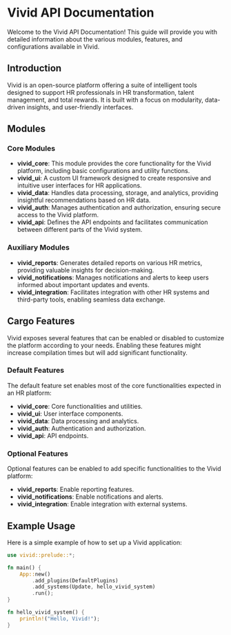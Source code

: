 # Vivid API Documentation

Welcome to the Vivid API Documentation! This guide will provide you with detailed information about the various modules, features, and configurations available in Vivid.

## Introduction

Vivid is an open-source platform offering a suite of intelligent tools designed to support HR professionals in HR transformation, talent management, and total rewards. It is built with a focus on modularity, data-driven insights, and user-friendly interfaces.

## Modules

### Core Modules

- **vivid_core**: This module provides the core functionality for the Vivid platform, including basic configurations and utility functions.
- **vivid_ui**: A custom UI framework designed to create responsive and intuitive user interfaces for HR applications.
- **vivid_data**: Handles data processing, storage, and analytics, providing insightful recommendations based on HR data.
- **vivid_auth**: Manages authentication and authorization, ensuring secure access to the Vivid platform.
- **vivid_api**: Defines the API endpoints and facilitates communication between different parts of the Vivid system.

### Auxiliary Modules

- **vivid_reports**: Generates detailed reports on various HR metrics, providing valuable insights for decision-making.
- **vivid_notifications**: Manages notifications and alerts to keep users informed about important updates and events.
- **vivid_integration**: Facilitates integration with other HR systems and third-party tools, enabling seamless data exchange.

## Cargo Features

Vivid exposes several features that can be enabled or disabled to customize the platform according to your needs. Enabling these features might increase compilation times but will add significant functionality.

### Default Features

The default feature set enables most of the core functionalities expected in an HR platform:

- **vivid_core**: Core functionalities and utilities.
- **vivid_ui**: User interface components.
- **vivid_data**: Data processing and analytics.
- **vivid_auth**: Authentication and authorization.
- **vivid_api**: API endpoints.

### Optional Features

Optional features can be enabled to add specific functionalities to the Vivid platform:

- **vivid_reports**: Enable reporting features.
- **vivid_notifications**: Enable notifications and alerts.
- **vivid_integration**: Enable integration with external systems.

## Example Usage

Here is a simple example of how to set up a Vivid application:

```rust
use vivid::prelude::*;

fn main() {
    App::new()
        .add_plugins(DefaultPlugins)
        .add_systems(Update, hello_vivid_system)
        .run();
}

fn hello_vivid_system() {
    println!("Hello, Vivid!");
}
